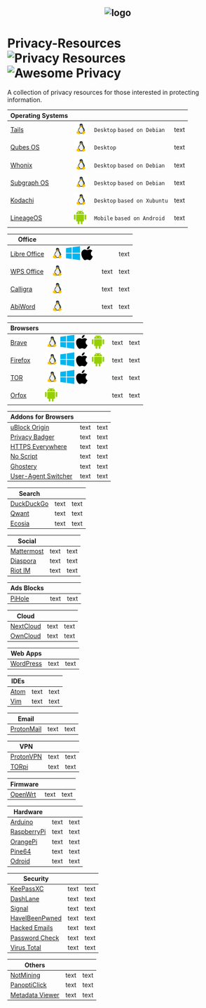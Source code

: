 <h2 align="center">
<img width="200" src="https://raw.githubusercontent.com/ramsal/Privacy-Resources/master/Privacy%20Resources.png" alt="logo">

# Privacy-Resources ![Privacy Resources](https://img.shields.io/badge/privacy-resources-green.svg) ![Awesome Privacy](https://img.shields.io/badge/awesome-privacy-red.svg)
A collection of privacy resources for those interested in protecting information. 
</h2>

|Operating Systems||||
|---|---|---|---|
|[Tails](https://tails.boum.org/index.es.html)|![linux]|`Desktop` `based on Debian`|text|
|[Qubes OS](https://www.qubes-os.org/)|![linux]|`Desktop`|text|
|[Whonix](https://www.whonix.org/)|![linux]|`Desktop` `based on Debian`|text|
|[Subgraph OS](https://subgraph.com/)|![linux]|`Desktop` `based on Debian`|text|
|[Kodachi](https://sourceforge.net/projects/linuxkodachi/)|![linux]|`Desktop` `based on Xubuntu`|text|
|[LineageOS](https://lineageos.org/)|![android]|`Mobile` `based on Android`|text|

|Office||||
|---|---|---|---|
|[Libre Office](https://duckduckgo.com/)| ![linux] ![windows] ![apple]||text|
|[WPS Office](https://www.wps.com/)| ![linux]|text|text|
|[Calligra](https://www.calligra.org/)| ![linux]|text|text|
|[AbiWord](https://www.abisource.com/)| ![linux]|text|text|

|Browsers||||
|---|---|---|---|
|[Brave](https://brave.com/)| ![linux] ![windows] ![apple] ![android]|text|text|
|[Firefox](https://www.mozilla.org/es-ES/firefox/)| ![linux] ![windows] ![apple] ![android]|text|text|
|[TOR](https://www.torproject.org/download/)| ![linux] ![windows] ![apple]|text|text|
|[Orfox](https://play.google.com/store/apps/details?id=info.guardianproject.orfox&hl=es)| ![android]|text|text|

|Addons for Browsers|||
|---|---|---|
|[uBlock Origin](https://addons.mozilla.org/es/firefox/addon/ublock-origin/)|text|text|
|[Privacy Badger](https://www.eff.org/es/node/99095)|text|text|
|[HTTPS Everywhere](https://addons.mozilla.org/en-US/firefox/addon/https-everywhere/)|text|text|
|[No Script](https://addons.mozilla.org/es/firefox/addon/noscript/)|text|text|
|[Ghostery](https://www.ghostery.com/)|text|text|
|[User-Agent Switcher](https://addons.mozilla.org/en-US/firefox/addon/user-agent-switcher-revived/?src=search)|text|text|

|Search|||
|---|---|---|
|[DuckDuckGo](https://duckduckgo.com/)|text|text|
|[Qwant](https://www.qwant.com/)|text|text|
|[Ecosia](https://www.ecosia.org/)|text|text|

|Social|||
|---|---|---|
|[Mattermost](https://mattermost.com/)|text|text|
|[Diaspora](https://diasporafoundation.org/)|text|text|
|[Riot IM](https://about.riot.im/)|text|text|

|Ads Blocks|||
|---|---|---|
|[PiHole](https://pi-hole.net/)|text|text|

|Cloud|||
|---|---|---|
|[NextCloud](https://nextcloud.com/)|text|text|
|[OwnCloud](https://owncloud.org/)|text|text|

|Web Apps|||
|---|---|---|
|[WordPress](https://wordpress.org/)|text|text|

|IDEs|||
|---|---|---|
|[Atom](https://atom.io/)|text|text|
|[Vim](https://www.vim.org)|text|text|

|Email|||
|---|---|---|
|[ProtonMail](https://protonmail.com/)|text|text|

|VPN|||
|---|---|---|
|[ProtonVPN](https://protonvpn.com/)|text|text|
|[TORpi](https://github.com/ramsal/SysAdminTools/blob/master/TORpi.sh)|text|text|

|Firmware|||
|---|---|---|
|[OpenWrt](https://openwrt.org/)|text|text|

|Hardware|||
|---|---|---|
|[Arduino](https://www.arduino.cc/)|text|text|
|[RaspberryPi](https://www.raspberrypi.org/)|text|text|
|[OrangePi](http://www.orangepi.org/)|text|text|
|[Pine64](https://www.pine64.org/)|text|text|
|[Odroid](https://www.hardkernel.com/)|text|text|

|Security|||
|---|---|---|
|[KeePassXC](https://keepassxc.org/)|text|text|
|[DashLane](https://www.dashlane.com/)|text|text|
|[Signal](https://www.signal.org/es/)|text|text|
|[HaveIBeenPwned](https://haveibeenpwned.com/)|text|text|
|[Hacked Emails](https://hacked-emails.com/)|text|text|
|[Password Check](https://howsecureismypassword.net/)|text|text|
|[Virus Total](https://www.virustotal.com)|text|text|

|Others |||
|---|---|---|
|[NotMining](https://notmining.es/)|text|text|
|[PanoptiClick](https://panopticlick.eff.org/)|text|text|
|[Metadata Viewer](https://metashieldclean-up.elevenpaths.com/#)|text|text|


[linux]: ./icons/linux.png
[apple]: ./icons/apple.png
[windows]: ./icons/window.png
[android]: ./icons/android.png
